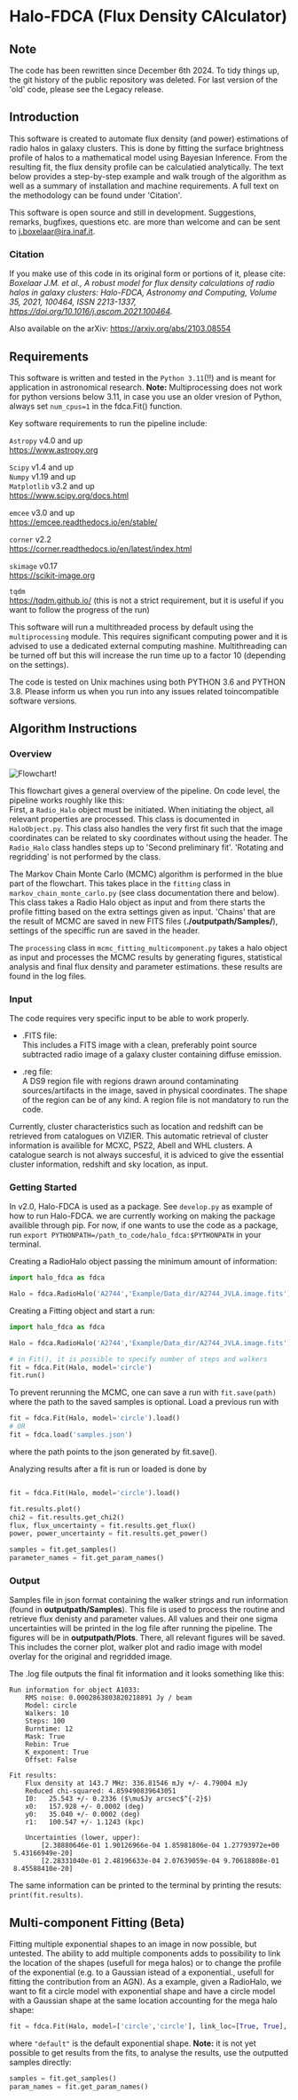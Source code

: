 # Halo-FDCA (Flux Density CAlculator)

## Note
The code has been rewritten since December 6th 2024. To tidy things up, the git history of the public repository was deleted. For last version of the 'old' code, please see the Legacy release.

## Introduction
This software is created to automate flux density (and power) estimations of radio halos in galaxy clusters. This is done by fitting the surface brightness profile of halos to a mathematical model using Bayesian Inference. From the resulting fit, the flux density profile can be calculatied analytically. The text below provides a step-by-step example and walk trough of the algorithm as well as a summary of installation and machine requirements. A full text on the methodology can be found under 'Citation'.

This software is open source and still in development. Suggestions, remarks, bugfixes, questions etc. are more than welcome and can be sent to j.boxelaar@ira.inaf.it.

### Citation
If you make use of this code in its original form or portions of it, please cite:<br>
_Boxelaar J.M. et al., A robust model for flux density calculations of radio halos in galaxy clusters: Halo-FDCA, Astronomy and Computing, Volume 35, 2021, 100464, ISSN 2213-1337, https://doi.org/10.1016/j.ascom.2021.100464._

Also available on the arXiv: https://arxiv.org/abs/2103.08554

## Requirements

This software is written and tested in the `Python 3.11`(!!) and is meant for application in astronomical research. **Note:** Multiprocessing does not work for python versions below 3.11, in case you use an older vresion of Python, always set `num_cpus=1` in the fdca.Fit() function. 

Key software requirements to run the pipeline include:

`Astropy` v4.0 and up<br>
https://www.astropy.org

`Scipy` v1.4 and up<br>
`Numpy` v1.19 and up<br>
`Matplotlib` v3.2 and up<br>
https://www.scipy.org/docs.html

`emcee` v3.0 and up<br>
https://emcee.readthedocs.io/en/stable/ 

`corner` v2.2 <br>
https://corner.readthedocs.io/en/latest/index.html 

`skimage` v0.17 <br>
https://scikit-image.org

`tqdm`<br>
https://tqdm.github.io/ (this is not a strict requirement, but it is useful if you want to follow the progress of the run)

This software will run a multithreaded process by default using the `multiprocessing` module. This requires significant computing power and it is advised to use a dedicated external computing mashine. Multithreading can be turned off but this will increase the run time up to a factor 10 (depending on the settings). 

The code is tested on Unix machines using both PYTHON 3.6 and PYTHON 3.8. Please inform us when you run into any issues related toincompatible software versions. 

## Algorithm Instructions
### Overview
![Flowchart!](flowchart-1.png "Flowchart")

This flowchart gives a general overview of the pipeline. On code level, the pipeline works roughly like this:<br>
First, a `Radio_Halo` object must be initiated. When initiating the object, all relevant properties are processed. This class is documented in `HaloObject.py`.
This class also handles the very first fit such that the image coordinates can be related to sky coordinates without using the header. The `Radio_Halo` class handles steps up to 'Second preliminary fit'. 'Rotating and regridding' is not performed by the class.

The Markov Chain Monte Carlo (MCMC) algorithm is performed in the blue part of the flowchart. This takes place in the `fitting` class in `markov_chain_monte_carlo.py` (see class documentation there and below). This class takes a Radio Halo object as input and from there starts the profile fitting based on the extra settings given as input. 'Chains' that are the result of MCMC are saved in new FITS files (**./outputpath/Samples/**), settings of the speciffic run are saved in the header. 

The `processing` class in `mcmc_fitting_multicomponent.py` takes a halo object as input and processes the MCMC results by generating figures, statistical analysis and final flux density and parameter estimations. these results are found in the log files.

### Input
The code requires very specific input to be able to work properly. 

- .FITS file:<br>
This includes a FITS image with a clean, preferably point source subtracted radio image of a galaxy cluster containing diffuse emission. 

- .reg file:<br>
A DS9 region file with regions drawn around contaminating sources/artifacts in the image, saved in physical coordinates. The shape of the region can be of any kind. A region file is not mandatory to run the code. 

Currently, cluster characteristics such as location and redshift can be retrieved from catalogues on VIZIER. This automatic retrieval of cluster information is availible for MCXC, PSZ2, Abell and WHL clusters. A catalogue search is not always succesful, it is adviced to give the essential cluster information, redshift and sky location, as input. 

### Getting Started
In v2.0, Halo-FDCA is used as a package. See `develop.py` as example of how to run Halo-FDCA. we are currently working on making the package availible through pip. For now, if one wants to use the code as a package, run `export PYTHONPATH=/path_to_code/halo_fdca:$PYTHONPATH` in your terminal. 

Creating a RadioHalo object passing the minimum amount of information:

```python
import halo_fdca as fdca

Halo = fdca.RadioHalo('A2744','Example/Data_dir/A2744_JVLA.image.fits')
```

Creating a Fitting object and start a run:
```python
import halo_fdca as fdca

Halo = fdca.RadioHalo('A2744','Example/Data_dir/A2744_JVLA.image.fits')

# in Fit(), it is possible to specify number of steps and walkers 
fit = fdca.Fit(Halo, model='circle')
fit.run()
```

To prevent rerunning the MCMC, one can save a run with `fit.save(path)` where the path to the saved samples is optional. Load a previous run with 

```python
fit = fdca.Fit(Halo, model='circle').load()
# OR
fit = fdca.load('samples.json')
```
where the path points to the json generated by fit.save().

Analyzing results after a fit is run or loaded is done by

```python

fit = fdca.Fit(Halo, model='circle').load() 

fit.results.plot()
chi2 = fit.results.get_chi2()
flux, flux_uncertainty = fit.results.get_flux()
power, power_uncertainty = fit.results.get_power()

samples = fit.get_samples()
parameter_names = fit.get_param_names()
```


### Output
Samples file in json format containing the walker strings and run information (found in **outputpath/Samples**). This file is used to process the routine and retrieve flux denisty and parameter values. All values and their one sigma uncertainties will be printed in the log file after running the pipeline. The figures will be in **outputpath/Plots**. There, all relevant figures will be saved. This includes the corner plot, walker plot and radio image with model overlay for the original and regridded image. 

The .log file outputs the final fit information and it looks something like this:
```
Run information for object A1033:
    RMS noise: 0.0002863803820218891 Jy / beam
    Model: circle
    Walkers: 10
    Steps: 100
    Burntime: 12
    Mask: True
    Rebin: True
    K_exponent: True
    Offset: False

Fit results:
    Flux density at 143.7 MHz: 336.81546 mJy +/- 4.79004 mJy
    Reduced chi-squared: 4.859490839643051
    I0:   25.543 +/- 0.2336 ($\mu$Jy arcsec$^{-2}$)
    x0:   157.928 +/- 0.0002 (deg)
    y0:   35.040 +/- 0.0002 (deg)
    r1:   100.547 +/- 1.1243 (kpc)
    
    Uncertainties (lower, upper):
        [2.38880646e-01 1.90126966e-04 1.85981806e-04 1.27793972e+00
 5.43166949e-20]
        [2.28331040e-01 2.48196633e-04 2.07639059e-04 9.70618808e-01
 8.45588410e-20]
```

The same information can be printed to the terminal by printing the resuts: `print(fit.results)`. 

## Multi-component Fitting (Beta)

Fitting multiple exponential shapes to an image in now possible, but untested. The ability to add multiple components adds to possibility to link the location of the shapes (usefull for mega halos) or to change the profile of the exponential (e.g. to a Gaussian istead of a exponential., usefull for fitting the contribution from an AGN). As a example, given a RadioHalo, we want to fit a circle model with exponential shape and have a circle model with a Gaussian shape at the same location accounting for the mega halo shape:

```python
fit = fdca.Fit(Halo, model=['circle','circle'], link_loc=[True, True], profiles=["default", "gaussian"])
```

where `"default"` is the default exponential shape. **Note:** it is not yet possible to get results from the fits, to analyse the results, use the outputted samples directly:

```python
samples = fit.get_samples()
param_names = fit.get_param_names()
```
